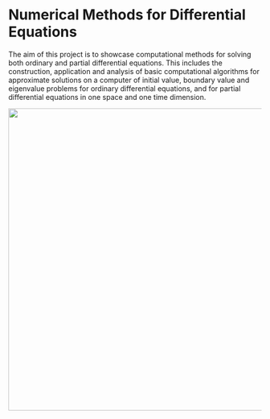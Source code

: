 # Numerical Methods for Differential Equations
The aim of this project is to showcase computational methods for solving both ordinary and partial differential equations. 
This includes the construction, application and analysis of basic computational algorithms for approximate solutions on 
a computer of initial value, boundary value and eigenvalue problems for ordinary differential equations, and for partial 
differential equations in one space and one time dimension.

<p align="center">
  <img src="https://github.com/AliBakly/Numerical-Methods-for-Differential-Equations/assets/21970392/98aa73d7-c612-481f-bd07-f9d16e770418" width="600">
</p>


